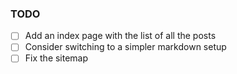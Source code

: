 ### TODO

- [ ] Add an index page with the list of all the posts
- [ ] Consider switching to a simpler markdown setup
- [ ] Fix the sitemap